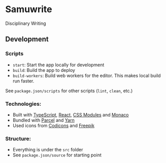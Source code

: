 # Samuwrite

Disciplinary Writing

## Development

### Scripts

- `start`: Start the app locally for development
- `build`: Build the app to deploy
- `build-workers`: Build web workers for the editor. This makes local build run faster.

See `package.json/scripts` for other scripts (`lint`, `clean`, etc.)

### Technologies:

- Built with [TypeScript], [React], [CSS Modules] and [Monaco]
- Bundled with [Parcel] and [Yarn]
- Used icons from [Codicons] and [Freepik]

[yarn]: https://yarnpkg.com/
[monaco]: https://microsoft.github.io/monaco-editor/
[freepik]: https://www.freepik.com/
[codicons]: https://github.com/microsoft/vscode-codicons
[typescript]: https://www.typescriptlang.org/
[css modules]: https://github.com/css-modules/css-modules
[react]: https://reactjs.org/
[parcel]: https://parceljs.org/

### Structure:

- Everything is under the `src` folder
- See `package.json/source` for starting point
